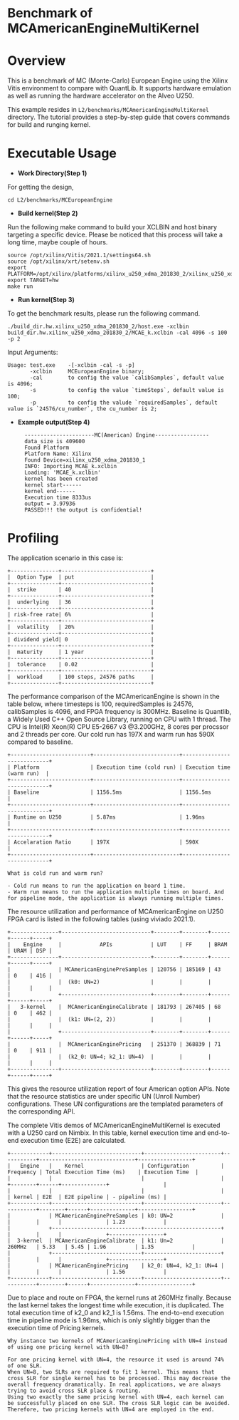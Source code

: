 # Benchmark of MCAmericanEngineMultiKernel


Overview
========
This is a benchmark of MC (Monte-Carlo) European Engine using the Xilinx Vitis environment to compare with QuantLib.  It supports hardware emulation as well as running the hardware accelerator on the Alveo U250.

This example resides in ``L2/benchmarks/MCAmericanEngineMultiKernel`` directory. The tutorial provides a step-by-step guide that covers commands for build and runging kernel.

Executable Usage
=================

* **Work Directory(Step 1)**

For getting the design,

    cd L2/benchmarks/MCEuropeanEngine

* **Build kernel(Step 2)**

Run the following make command to build your XCLBIN and host binary targeting a specific device. Please be noticed that this process will take a long time, maybe couple of hours.

    source /opt/xilinx/Vitis/2021.1/settings64.sh
    source /opt/xilinx/xrt/setenv.sh
    export PLATFORM=/opt/xilinx/platforms/xilinx_u250_xdma_201830_2/xilinx_u250_xdma_201830_2.xpfm
    export TARGET=hw
    make run 

* **Run kernel(Step 3)**

To get the benchmark results, please run the following command.

    ./build_dir.hw.xilinx_u250_xdma_201830_2/host.exe -xclbin build_dir.hw.xilinx_u250_xdma_201830_2/MCAE_k.xclbin -cal 4096 -s 100 -p 2

Input Arguments:

    Usage: test.exe    -[-xclbin -cal -s -p]
           -xclbin     MCEuropeanEngine binary;
           -cal        to config the value `calibSamples`, default value is 4096; 
           -s          to config the value `timeSteps`, default value is 100;
           -p          to config the valude `requiredSamples`, default value is `24576/cu_number`, the cu_number is 2;


* **Example output(Step 4)** 

        ----------------------MC(American) Engine-----------------
        data_size is 409600
        Found Platform
        Platform Name: Xilinx
        Found Device=xilinx_u250_xdma_201830_1
        INFO: Importing MCAE_k.xclbin
        Loading: 'MCAE_k.xclbin'
        kernel has been created
        kernel start------
        kernel end------
        Execution time 8333us
        output = 3.97936
        PASSED!!! the output is confidential!


Profiling 
==========

The application scenario in this case is:

    +---------------+----------------------------+
    |  Option Type  | put                        |
    +---------------+----------------------------+
    |  strike       | 40                         |
    +---------------+----------------------------+
    |  underlying   | 36                         |
    +---------------+----------------------------+
    | risk-free rate| 6%                         |
    +---------------+----------------------------+
    |  volatility   | 20%                        |
    +---------------+----------------------------+
    | dividend yield| 0                          |
    +---------------+----------------------------+
    |  maturity     | 1 year                     |
    +---------------+----------------------------+
    |  tolerance    | 0.02                       |
    +---------------+----------------------------+
    |  workload     | 100 steps, 24576 paths     |
    +---------------+----------------------------+


The performance comparison of the MCAmericanEngine is shown in the table below, where timesteps is 100, requiredSamples is 24576, calibSamples is 4096, and FPGA frequency is 300MHz. 
Baseline is Quantlib, a Widely Used C++ Open Source Library, running on CPU with 1 thread. The  CPU is Intel(R) Xeon(R) CPU E5-2667 v3 @3.200GHz, 8 cores per procssor and 2 threads per core.
Our cold run has 197X and warm run has 590X compared to baseline.

    +-------------------------+---------------------------+----------------------------+
    | Platform                | Execution time (cold run) | Execution time (warm run)  |
    +-------------------------+---------------------------+----------------------------+
    | Baseline                | 1156.5ms                  | 1156.5ms                   |
    +-------------------------+---------------------------+----------------------------+
    | Runtime on U250         | 5.87ms                    | 1.96ms                     |
    +-------------------------+---------------------------+----------------------------+
    | Accelaration Ratio      | 197X                      | 590X                       |
    +-------------------------+---------------------------+----------------------------+

    What is cold run and warm run? 

    - Cold run means to run the application on board 1 time. 
    - Warm run means to run the application multiple times on board. And for pipeline mode, the application is always running multiple times.  
 

The resource utilization and performance of MCAmericanEngine on U250 FPGA card is listed in the following tables (using viviado 2021.1).

    +---------------+----------------------------+--------+--------+------+------+-----+
    |    Engine     |            APIs            | LUT    | FF     | BRAM | URAM | DSP |
    +---------------+----------------------------+--------+--------+------+------+-----+
    |               | MCAmericanEnginePreSamples | 120756 | 185169 | 43   | 0    | 416 | 
    |               |  (k0: UN=2)                |        |        |      |      |     |
    |               +----------------------------+--------+--------+------+------+-----+
    |   3-kernel    |  MCAmericanEngineCalibrate | 181793 | 267405 | 68   | 0    | 462 |
    |               |  (k1: UN=(2, 2))           |        |        |      |      |     |
    |               +----------------------------+--------+--------+------+------+-----+
    |               |  MCAmericanEnginePricing   | 251370 | 368839 | 71   | 0    | 911 |
    |               |  (k2_0: UN=4; k2_1: UN=4)  |        |        |      |      |     |
    +---------------+----------------------------+--------+--------+------+------+-----+

This gives the resource utilization report of four American option APIs. Note that the resource statistics are under specific UN (Unroll Number) configurations. These UN configurations are the templated parameters of the corresponding API.

The complete Vitis demos of MCAmericanEngineMultiKernel is executed with a U250 card on Nimbix. In this table, kernel execution time and end-to-end execution time (E2E) are calculated. 

    +------------+----------------------------+------------------------+-----------+------------------------------+-----------------+
    |   Engine   |    Kernel                  | Configuration          | Frequency | Total Execution Time (ms)    | Execution Time  |
    |            |                            |                        |           +--------+------+--------------+                 |
    |            |                            |                        |           | kernel | E2E  | E2E pipeline | - pipeline (ms) |
    +------------+----------------------------+------------------------+-----------+--------+------+--------------+-----------------+
    |            | MCAmericanEnginePreSamples | k0: UN=2               |           |        |      |              | 1.23            |
    |            +----------------------------+------------------------+           |        |      |              +-----------------+
    |  3-kernel  | MCAmericanEngineCalibrate  | k1: Un=2               |  260MHz   | 5.33   | 5.45 | 1.96         | 1.35            |
    |            +----------------------------+------------------------+           |        |      |              +-----------------+
    |            | MCAmericanEnginePricing    | k2_0: UN=4, k2_1: UN=4 |           |        |      |              | 1.56            |
    +------------+----------------------------+------------------------+-----------+--------+------+--------------+-----------------+


Due to place and route on FPGA, the kernel runs at 260MHz finally. Because the last kernel takes the longest time while execution, it is duplicated. The total execution time of k2_0 and k2_1 is 1.56ms. The end-to-end execution time in pipeline mode is 1.96ms, which is only slightly bigger than the execution time of Pricing kernels. 


    Why instance two kernels of MCAmericanEnginePricing with UN=4 instead of using one pricing kernel with UN=8? 

    For one pricing kernel with UN=4, the resource it used is around 74% of one SLR. 
    When UN=8, two SLRs are required to fit 1 kernel. This means that cross SLR for single kernel has to be processed. This may decrease the overall frequency dramatically. In real applications, we are always trying to avoid cross SLR place & routing. 
    Using two exactly the same pricing kernel with UN=4, each kernel can be successfully placed on one SLR. The cross SLR logic can be avoided. Therefore, two pricing kernels with UN=4 are employed in the end.



